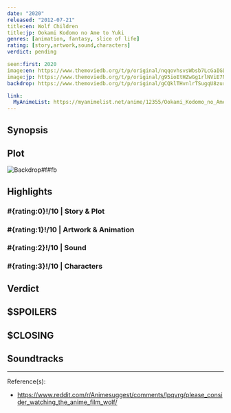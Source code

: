 ```yaml
---
date: "2020"
released: "2012-07-21"
title:en: Wolf Children
title:jp: Ookami Kodomo no Ame to Yuki
genres: [animation, fantasy, slice of life]
rating: [story,artwork,sound,characters]
verdict: pending

seen:first: 2020
image:en: https://www.themoviedb.org/t/p/original/nqqovhsvsWbsb7LcGaIGDRZrwgB.jpg
image:jp: https://www.themoviedb.org/t/p/original/g95ioEtHZwGg1rlNViE7NSF6lqQ.jpg
backdrop: https://www.themoviedb.org/t/p/original/gCQklTHvnlrTSugqU8zurw0zIy2.jpg

link:
  MyAnimeList: https://myanimelist.net/anime/12355/Ookami_Kodomo_no_Ame_to_Yuki
---
```



## Synopsis

## Plot

![Backdrop#f#fb](https://www.themoviedb.org/t/p/original/78EAqp0sdvtaRryS9QtBQxiQBes.jpg "Source: TMDB")

## Highlights

### #{rating:0}!/10 | Story & Plot

### #{rating:1}!/10 | Artwork & Animation

### #{rating:2}!/10 | Sound

### #{rating:3}!/10 | Characters

## Verdict

## $SPOILERS

## $CLOSING

## Soundtracks

***
Reference(s):

- <https://www.reddit.com/r/Animesuggest/comments/lpqvrg/please_consider_watching_the_anime_film_wolf/>
